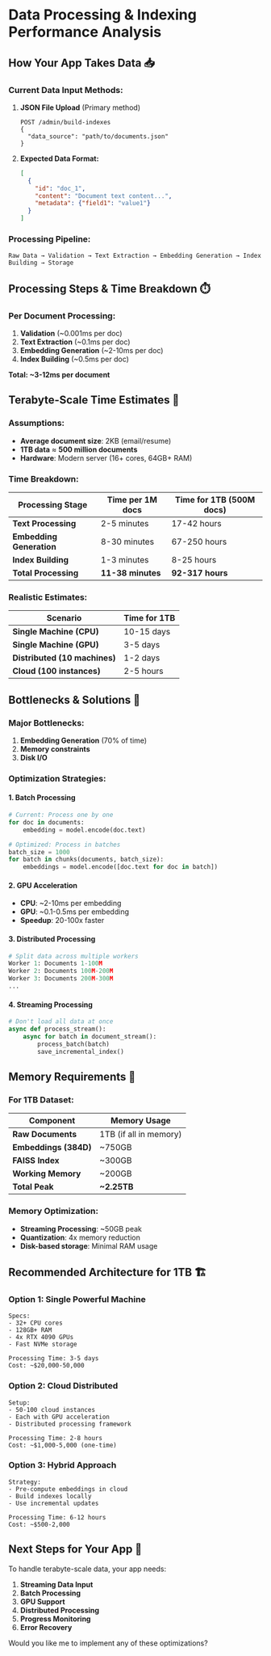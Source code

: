 # Data Processing & Indexing Performance Analysis

## How Your App Takes Data 📥

### Current Data Input Methods:

1. **JSON File Upload** (Primary method)
   ```
   POST /admin/build-indexes
   {
     "data_source": "path/to/documents.json"
   }
   ```

2. **Expected Data Format:**
   ```json
   [
     {
       "id": "doc_1",
       "content": "Document text content...",
       "metadata": {"field1": "value1"}
     }
   ]
   ```

### Processing Pipeline:

```
Raw Data → Validation → Text Extraction → Embedding Generation → Index Building → Storage
```

## Processing Steps & Time Breakdown ⏱️

### Per Document Processing:
1. **Validation** (~0.001ms per doc)
2. **Text Extraction** (~0.1ms per doc) 
3. **Embedding Generation** (~2-10ms per doc)
4. **Index Building** (~0.5ms per doc)

**Total: ~3-12ms per document**

## Terabyte-Scale Time Estimates 🚀

### Assumptions:
- **Average document size**: 2KB (email/resume)
- **1TB data** ≈ **500 million documents**
- **Hardware**: Modern server (16+ cores, 64GB+ RAM)

### Time Breakdown:

| Processing Stage | Time per 1M docs | Time for 1TB (500M docs) |
|-----------------|------------------|---------------------------|
| **Text Processing** | 2-5 minutes | 17-42 hours |
| **Embedding Generation** | 8-30 minutes | 67-250 hours |
| **Index Building** | 1-3 minutes | 8-25 hours |
| **Total Processing** | **11-38 minutes** | **92-317 hours** |

### Realistic Estimates:

| Scenario | Time for 1TB |
|----------|-------------|
| **Single Machine (CPU)** | 10-15 days |
| **Single Machine (GPU)** | 3-5 days |
| **Distributed (10 machines)** | 1-2 days |
| **Cloud (100 instances)** | 2-5 hours |

## Bottlenecks & Solutions 🔧

### Major Bottlenecks:
1. **Embedding Generation** (70% of time)
2. **Memory constraints**
3. **Disk I/O**

### Optimization Strategies:

#### 1. **Batch Processing**
```python
# Current: Process one by one
for doc in documents:
    embedding = model.encode(doc.text)

# Optimized: Process in batches
batch_size = 1000
for batch in chunks(documents, batch_size):
    embeddings = model.encode([doc.text for doc in batch])
```

#### 2. **GPU Acceleration**
- **CPU**: ~2-10ms per embedding
- **GPU**: ~0.1-0.5ms per embedding
- **Speedup**: 20-100x faster

#### 3. **Distributed Processing**
```python
# Split data across multiple workers
Worker 1: Documents 1-100M
Worker 2: Documents 100M-200M
Worker 3: Documents 200M-300M
...
```

#### 4. **Streaming Processing**
```python
# Don't load all data at once
async def process_stream():
    async for batch in document_stream():
        process_batch(batch)
        save_incremental_index()
```

## Memory Requirements 💾

### For 1TB Dataset:

| Component | Memory Usage |
|-----------|-------------|
| **Raw Documents** | 1TB (if all in memory) |
| **Embeddings (384D)** | ~750GB |
| **FAISS Index** | ~300GB |
| **Working Memory** | ~200GB |
| **Total Peak** | **~2.25TB** |

### Memory Optimization:
- **Streaming Processing**: ~50GB peak
- **Quantization**: 4x memory reduction
- **Disk-based storage**: Minimal RAM usage

## Recommended Architecture for 1TB 🏗️

### Option 1: Single Powerful Machine
```
Specs:
- 32+ CPU cores
- 128GB+ RAM  
- 4x RTX 4090 GPUs
- Fast NVMe storage

Processing Time: 3-5 days
Cost: ~$20,000-50,000
```

### Option 2: Cloud Distributed
```
Setup:
- 50-100 cloud instances
- Each with GPU acceleration
- Distributed processing framework

Processing Time: 2-8 hours
Cost: ~$1,000-5,000 (one-time)
```

### Option 3: Hybrid Approach
```
Strategy:
- Pre-compute embeddings in cloud
- Build indexes locally
- Use incremental updates

Processing Time: 6-12 hours
Cost: ~$500-2,000
```

## Next Steps for Your App 🚀

To handle terabyte-scale data, your app needs:

1. **Streaming Data Input**
2. **Batch Processing**
3. **GPU Support**
4. **Distributed Processing**
5. **Progress Monitoring**
6. **Error Recovery**

Would you like me to implement any of these optimizations?

